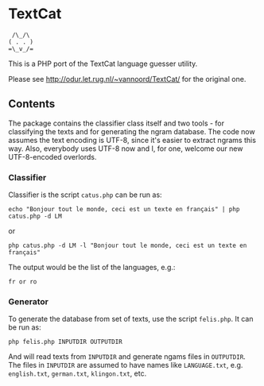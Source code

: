 # TextCat

     /\_/\
    ( . . )
    =\_v_/=

This is a PHP port of the TextCat language guesser utility.

Please see http://odur.let.rug.nl/~vannoord/TextCat/ for the original one.

## Contents

The package contains the classifier class itself and two tools - for classifying the texts and for generating the ngram database. 
The code now assumes the text encoding is UTF-8, since it's easier to extract ngrams this way.
Also, everybody uses UTF-8 now and I, for one, welcome our new UTF-8-encoded overlords.

### Classifier

Classifier is the script `catus.php` can be run as:

    echo "Bonjour tout le monde, ceci est un texte en français" | php catus.php -d LM

or 

    php catus.php -d LM -l "Bonjour tout le monde, ceci est un texte en français" 

The output would be the list of the languages, e.g.:

    fr or ro

### Generator

To generate the database from set of texts, use the script `felis.php`. It can be run as:

    php felis.php INPUTDIR OUTPUTDIR

And will read texts from `INPUTDIR` and generate ngams files in `OUTPUTDIR`. 
The files in `INPUTDIR` are assumed to have names like `LANGUAGE.txt`, e.g. `english.txt`, `german.txt`, `klingon.txt`, etc. 
